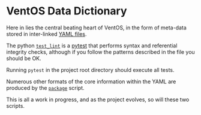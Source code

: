 # VentOS Data Dictionary

Here in lies the central beating heart of VentOS, in the form of
meta-data stored in inter-linked [YAML files](https://yaml.org/).

The python [`test_lint`](test_lint.py) is a [pytest](https://docs.pytest.org/en/stable/getting-started.html)
that performs syntax and referential integrity checks, although if you follow
the patterns described in the file you should be OK.

Running `pytest` in the project root directory should execute all tests.

Numerous other formats of the core information within the YAML are produced by
the [`package`](package.py) script.

This is all a work in progress, and as the project evolves, so will these two
scripts.
